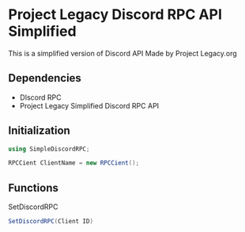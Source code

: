 # Project Legacy Discord RPC API Simplified

This is a simplified version of Discord API Made by Project Legacy.org

## Dependencies

 * DIscord RPC
 * Project Legacy Simplified Discord RPC API

## Initialization

```C#
using SimpleDiscordRPC;

RPCCient ClientName = new RPCCient();
```

## Functions

SetDiscordRPC

```C#
SetDiscordRPC(Client ID)
```
